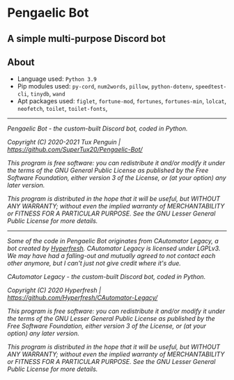 # Pengaelic Bot

## A simple multi-purpose Discord bot

## About

- Language used: `Python 3.9`
- Pip modules used: `py-cord`, `num2words`, `pillow`, `python-dotenv`, `speedtest-cli`, `tinydb`, `wand`
- Apt packages used: `figlet`, `fortune-mod`, `fortunes`, `fortunes-min`, `lolcat`, `neofetch`, `toilet`, `toilet-fonts`,

---

_Pengaelic Bot - the custom-built Discord bot, coded in Python._

_Copyright (C) 2020-2021 Tux Penguin | <https://github.com/SuperTux20/Pengaelic-Bot/>_

_This program is free software: you can redistribute it and/or modify it under the terms of the GNU General Public License as published by the Free Software Foundation, either version 3 of the License, or (at your option) any later version._

_This program is distributed in the hope that it will be useful, but WITHOUT ANY WARRANTY; without even the implied warranty of MERCHANTABILITY or FITNESS FOR A PARTICULAR PURPOSE. See the GNU Lesser General Public License for more details._

---

_Some of the code in Pengaelic Bot originates from CAutomator Legacy, a bot created by [Hyperfresh](https://github.com/Hyperfresh). CAutomator Legacy is licensed under LGPLv3. We may have had a falling-out and mutually agreed to not contact each other anymore, but I can't just not give credit where it's due._

_CAutomator Legacy - the custom-built Discord bot, coded in Python._

_Copyright (C) 2020 Hyperfresh | <https://github.com/Hyperfresh/CAutomator-Legacy/>_

_This program is free software: you can redistribute it and/or modify it under the terms of the GNU Lesser General Public License as published by the Free Software Foundation, either version 3 of the License, or (at your option) any later version._

_This program is distributed in the hope that it will be useful, but WITHOUT ANY WARRANTY; without even the implied warranty of MERCHANTABILITY or FITNESS FOR A PARTICULAR PURPOSE. See the GNU Lesser General Public License for more details._
